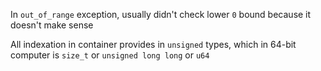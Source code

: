 In `out_of_range` exception, usually didn't check lower `0` bound because it doesn't make sense

All indexation in container provides in `unsigned` types, which in 64-bit computer is `size_t` or `unsigned long long` or `u64`
